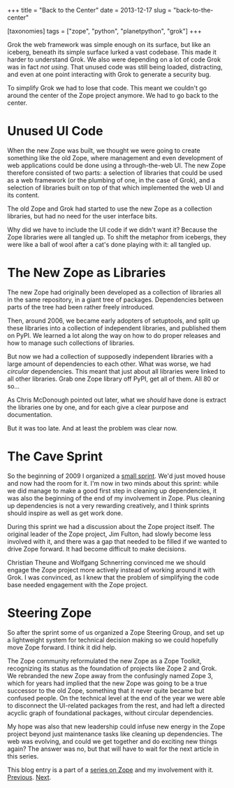 +++
title = "Back to the Center"
date = 2013-12-17
slug = "back-to-the-center"

[taxonomies]
tags = ["zope", "python", "planetpython", "grok"]
+++

Grok the web framework was simple enough on its surface, but like an
iceberg, beneath its simple surface lurked a vast codebase. This made it
harder to understand Grok. We also were depending on a lot of code Grok
was in fact _not using_. That unused code was still being loaded,
distracting, and even at one point interacting with Grok to generate a
security bug.

To simplify Grok we had to lose that code. This meant we couldn't go
around the center of the Zope project anymore. We had to go back to the
center.

# Unused UI Code

When the new Zope was built, we thought we were going to create
something like the old Zope, where management and even development of
web applications could be done using a through-the-web UI. The new Zope
therefore consisted of two parts: a selection of libraries that could be
used as a web framework (or the plumbing of one, in the case of Grok),
and a selection of libraries built on top of that which implemented the
web UI and its content.

The old Zope and Grok had started to use the new Zope as a collection
libraries, but had no need for the user interface bits.

Why did we have to include the UI code if we didn't want it? Because the
Zope libraries were all tangled up. To shift the metaphor from icebergs,
they were like a ball of wool after a cat's done playing with it: all
tangled up.

# The New Zope as Libraries

The new Zope had originally been developed as a collection of libraries
all in the same repository, in a giant tree of packages. Dependencies
between parts of the tree had been rather freely introduced.

Then, around 2006, we became early adopters of setuptools, and split up
these libraries into a collection of independent libraries, and
published them on PyPI. We learned a lot along the way on how to do
proper releases and how to manage such collections of libraries.

But now we had a collection of supposedly independent libraries with a
large amount of dependencies to each other. What was worse, we had
_circular_ dependencies. This meant that just about all libraries were
linked to all other libraries. Grab one Zope library off PyPI, get all
of them. All 80 or so...

As Chris McDonough pointed out later, what we _should_ have done is
extract the libraries one by one, and for each give a clear purpose and
documentation.

But it was too late. And at least the problem was clear now.

# The Cave Sprint

So the beginning of 2009 I organized a [small
sprint](/posts/older/cleaning-up-zope-3-s-dependencies).
We'd just moved house and now had the room for it. I'm now in two minds
about this sprint: while we did manage to make a good first step in
cleaning up dependencies, it was also the beginning of the end of my
involvement in Zope. Plus cleaning up dependencies is not a very
rewarding creatively, and I think sprints should inspire as well as get
work done.

During this sprint we had a discussion about the Zope project itself.
The original leader of the Zope project, Jim Fulton, had slowly become
less involved with it, and there was a gap that needed to be filled if
we wanted to drive Zope forward. It had become difficult to make
decisions.

Christian Theune and Wolfgang Schnerring convinced me we should engage
the Zope project more actively instead of working around it with Grok. I
was convinced, as I knew that the problem of simplifying the code base
needed engagement with the Zope project.

# Steering Zope

So after the sprint some of us organized a Zope Steering Group, and set
up a lightweight system for technical decision making so we could
hopefully move Zope forward. I think it did help.

The Zope community reformulated the new Zope as a Zope Toolkit,
recognizing its status as the foundation of projects like Zope 2 and
Grok. We rebranded the new Zope away from the confusingly named Zope 3,
which for years had implied that the new Zope was going to be a true
successor to the old Zope, something that it never quite became but
confused people. On the technical level at the end of the year we were
able to disconnect the UI-related packages from the rest, and had left a
directed acyclic graph of foundational packages, without circular
dependencies.

My hope was also that new leadership could infuse new energy in the Zope
project beyond just maintenance tasks like cleaning up dependencies. The
web was evolving, and could we get together and do exciting new things
again? The answer was no, but that will have to wait for the next
article in this series.

This blog entry is a part of a [series on
Zope](/posts/my-exit-from-zope) and my
involvement with it.
[Previous](/posts/implementing-grok).
[Next](/posts/the-centre-cannot-hold).
